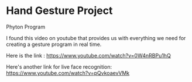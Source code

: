 # Hand Gesture Project
Phyton Program

I found this video on youtube that provides us with everything we need for creating a gesture program in real time.
 
Here is the link : https://www.youtube.com/watch?v=0W4nRBPu1hQ

Here's another link for live face recognition: https://www.youtube.com/watch?v=pQvkoaevVMk
